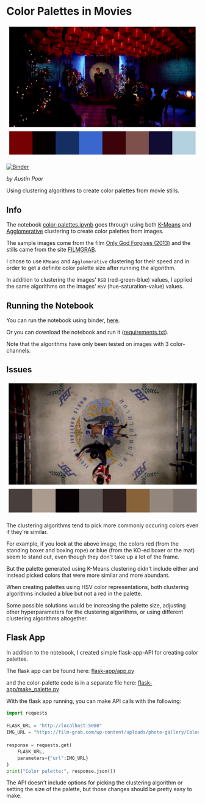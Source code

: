 # Color Palettes in Movies

![sample-palette-1.png](./sample-palette-1.png)

[![Binder](https://mybinder.org/badge_logo.svg)](https://mybinder.org/v2/gh/a-poor/color-palettes/main?filepath=color-palettes.ipynb)

_by Austin Poor_

Using clustering algorithms to create color palettes from movie stills.

## Info

The notebook [color-palettes.ipynb](./color-palettes.ipynb) goes through using both [K-Means](https://scikit-learn.org/stable/modules/generated/sklearn.cluster.KMeans.html) and [Agglomerative](https://scikit-learn.org/stable/modules/generated/sklearn.cluster.AgglomerativeClustering.html) clustering to create color palettes from images.

The sample images come from the film [Only God Forgives (2013)](https://en.wikipedia.org/wiki/Only_God_Forgives) and the stills came from the site [FILMGRAB](https://film-grab.com/2014/01/14/only-god-forgives/).

I chose to use `KMeans` and `Agglomerative` clustering for their speed and in order to get a definite color palette size after running the algorithm.

In addition to clustering the images' `RGB` (red-green-blue) values, I applied the same algorithms on the images' `HSV` (hue-saturation-value) values.

## Running the Notebook

You can run the notebook using binder, [here](https://mybinder.org/v2/gh/a-poor/color-palettes/main?filepath=color-palettes.ipynb).

Or you can download the notebook and run it ([requirements.txt](requirements.txt)).

Note that the algorithms have only been tested on images with 3 color-channels.

## Issues

![sample-palette-2.png](./sample-palette-2.png)

The clustering algorithms tend to pick more commonly occuring colors even if they're similar. 

For example, if you look at the above image, the colors red (from the standing boxer and boxing rope) or blue (from the KO-ed boxer or the mat) seem to stand out, even though they don't take up a lot of the frame.

But the palette generated using K-Means clustering didn't include either and instead picked colors that were more similar and more abundant.

When creating palettes using HSV color representations, both clustering algorithms included a blue but not a red in the palette.

Some possible solutions would be increasing the palette size, adjusting other hyperparameters for the clustering algorithms, or using different clustering algorithms altogether.

## Flask App

In addition to the notebook, I created simple flask-app-API for creating color palettes.

The flask app can be found here: [flask-app/app.py](./flask-app/app.py)

and the color-palette code is in a separate file here: [flask-app/make_palette.py](flask-app/make_palette.py)

With the flask app running, you can make API calls with the following:

```python
import requests

FLASK_URL = "http://localhost:5000"
IMG_URL = "https://film-grab.com/wp-content/uploads/photo-gallery/Colour_Out_of_Space_046.jpg?bwg=1598860186"

response = requests.get(
    FLASK_URL,
    parameters={"url":IMG_URL}
)
print("Color palette:", response.json())
```

The API doesn't include options for picking the clustering algorithm or setting the size of the palette, but those changes should be pretty easy to make.
